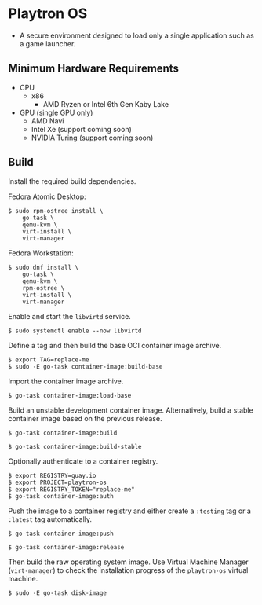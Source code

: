# Playtron OS

- A secure environment designed to load only a single application such as a game launcher.

## Minimum Hardware Requirements

- CPU
    - x86
        - AMD Ryzen or Intel 6th Gen Kaby Lake
- GPU (single GPU only)
    - AMD Navi
    - Intel Xe (support coming soon)
    - NVIDIA Turing (support coming soon)

## Build

Install the required build dependencies.

Fedora Atomic Desktop:

```
$ sudo rpm-ostree install \
    go-task \
    qemu-kvm \
    virt-install \
    virt-manager
```

Fedora Workstation:

```
$ sudo dnf install \
    go-task \
    qemu-kvm \
    rpm-ostree \
    virt-install \
    virt-manager
```

Enable and start the `libvirtd` service.

```
$ sudo systemctl enable --now libvirtd
```

Define a tag and then build the base OCI container image archive.

```
$ export TAG=replace-me
$ sudo -E go-task container-image:build-base
```

Import the container image archive.

```
$ go-task container-image:load-base
```

Build an unstable development container image. Alternatively, build a stable container image based on the previous release.

```
$ go-task container-image:build
```

```
$ go-task container-image:build-stable
```

Optionally authenticate to a container registry.

```
$ export REGISTRY=quay.io
$ export PROJECT=playtron-os
$ export REGISTRY_TOKEN="replace-me"
$ go-task container-image:auth
```

Push the image to a container registry and either create a `:testing` tag or a `:latest` tag automatically.

```
$ go-task container-image:push
```

```
$ go-task container-image:release
```

Then build the raw operating system image. Use Virtual Machine Manager (`virt-manager`) to check the installation progress of the `playtron-os` virtual machine.

```
$ sudo -E go-task disk-image
```
